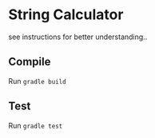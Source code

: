 # String Calculator

see instructions for better understanding..
## Compile

Run `gradle build`

## Test

Run `gradle test`
